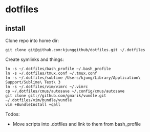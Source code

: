 # dotfiles
## install
Clone repo into home dir:
```shell
git clone git@github.com:kjunggithub/dotfiles.git ~/.dotfiles
```
Create symlinks and things:
```shell
ln -s ~/.dotfiles/bash_profile ~/.bash_profile
ln -s ~/.dotfiles/tmux.conf ~/.tmux.conf
ln -s ~/.dotfiles/sublime /Users/kjung/Library/Application\ Support/Sublime\ Text\ 3
ln -s ~/.dotfiles/vim/vimrc ~/.vimrc
cp ~/.dotfiles/cmus/autosave ~/.config/cmus/autosave
git clone git://github.com/gmarik/vundle.git ~/.dotfiles/vim/bundle/vundle
vim +BundleInstall +qall
```

Todos:
* Move scripts into .dotfiles and link to them from bash_profile